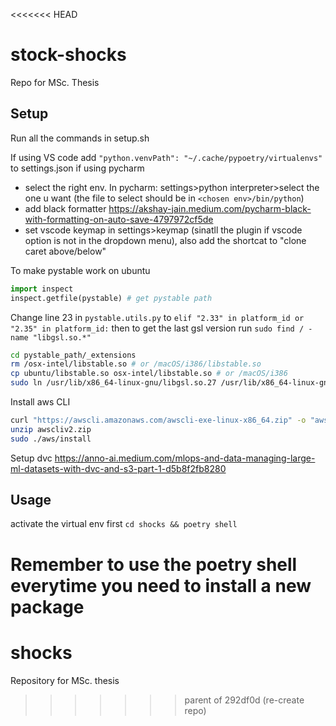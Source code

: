 <<<<<<< HEAD
# stock-shocks
Repo for MSc. Thesis

## Setup
Run all the commands in setup.sh

If using VS code  add `"python.venvPath": "~/.cache/pypoetry/virtualenvs"` to settings.json
if using pycharm 
- select the right env. In pycharm: settings>python interpreter>select the one u want (the file to select should be in `<chosen env>/bin/python`)
- add black formatter https://akshay-jain.medium.com/pycharm-black-with-formatting-on-auto-save-4797972cf5de
- set vscode keymap in settings>keymap (sinatll the plugin if vscode option is not in the dropdown menu), also add the shortcat to "clone caret above/below"

To make pystable work on ubuntu
```python
import inspect
inspect.getfile(pystable) # get pystable path
```

Change line 23 in `pystable.utils.py` to `elif "2.33" in platform_id or "2.35" in platform_id:`
then to get the last gsl version run `sudo find / -name "libgsl.so.*"`
```bash
cd pystable_path/_extensions
rm /osx-intel/libstable.so # or /macOS/i386/libstable.so
cp ubuntu/libstable.so osx-intel/libstable.so # or /macOS/i386
sudo ln /usr/lib/x86_64-linux-gnu/libgsl.so.27 /usr/lib/x86_64-linux-gnu/libgsl.so.25 # libgsl.so.23 is required but .so.your version is the current version
```

Install aws CLI
```bash
curl "https://awscli.amazonaws.com/awscli-exe-linux-x86_64.zip" -o "awscliv2.zip"
unzip awscliv2.zip
sudo ./aws/install
```


Setup dvc 
https://anno-ai.medium.com/mlops-and-data-managing-large-ml-datasets-with-dvc-and-s3-part-1-d5b8f2fb8280
## Usage
activate the virtual env  first `cd shocks && poetry shell` 

Remember to use the poetry shell everytime you need to install a new package
=======
# shocks
Repository for MSc. thesis
>>>>>>> parent of 292df0d (re-create repo)
